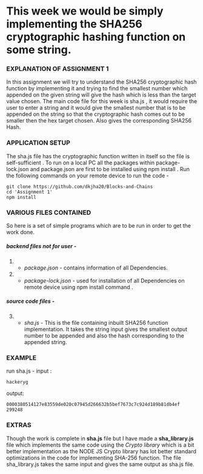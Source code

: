 # This week we would be simply implementing the SHA256 cryptographic hashing function on some string.

### EXPLANATION OF ASSIGNMENT 1
In this assignment we will try to understand the SHA256 cryptographic hash function by implementing it and trying to find the smallest number which appended on the given string will give the hash which is less than the target value chosen.
The main code file for this week is sha.js , it would require the user to enter a string and it would give the smallest number that is to be appended on the string so that the cryptographic hash comes out to be smaller then the hex target chosen. Also gives the corresponding SHA256 Hash. 


### APPLICATION SETUP
The sha.js file has the cryptographic function written in itself so the file is self-sufficient . To run on a local PC all the packages within package-lock.json and package.json are first to be installed using npm install .
Run the following commands on your remote device to run the code -
```
git clone https://github.com/dkjha20/Blocks-and-Chains
cd 'Assignment 1'
npm install
```


### VARIOUS FILES CONTAINED
So here is a set of simple programs which are to be run in order to get the work done.

##### backend files not for user -
1) - *package.json* - contains information of all Dependencies.
2) - *package-lock.json* - used for installation of all Dependencies on remote device using npm install command .

##### source code files -
3) - *sha.js* - This is the file containing inbuilt SHA256 function implementation. It takes the string input gives the smallest output number to be appended and also the hash corresponding to the appended string.


### EXAMPLE

run sha.js -  input : 

```
hackeryg
```

output:
   
```
0000380514127e83559de020c07945d266632b5bef7673c7c924d189b81db4ef
299248
```


###  EXTRAS
Though the work is complete in **sha.js** file but I have made a **sha_library.js** file which implements the same code using the *Crypto library* which is a bit better implementation as the NODE JS Crypto library has lot better standard optimizations in the code for implementing SHA-256 function.
The file sha_library.js takes the same input and gives the same output as sha.js file.
